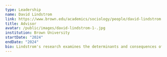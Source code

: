 ```yaml
---
type: Leadership
name: David Lindstrom
link: https://www.brown.edu/academics/sociology/people/david-lindstrom
title: Advisor
avatar: /public/images/david-lindstrom-1-.jpg
institution: Brown University
startDate: "2024"
endDate: "2024"
bio: Lindstrom's research examines the determinants and consequences of migration in economically developing societies, the transition into adulthood, and the changing dynamics of reproductive health and behavior. In Mexico and Guatemala, Lindstrom studies the interrelationship between migration and stages of the family life cycle, and the role of migration in the diffusion of urban reproductive norms and behavior back to rural places of origin. In Ethiopia, he examines the social and demographic determinants of fertility, and the influence of the social and cultural context on early life course transitions. Lindstrom teaches undergraduate and graduate courses on statistics, population and development, migration, and adolescent transitions into adulthood.
---
```

